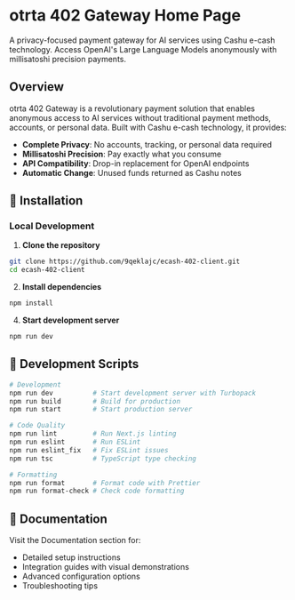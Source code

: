 # otrta 402 Gateway Home Page

A privacy-focused payment gateway for AI services using Cashu e-cash technology. Access OpenAI's Large Language Models anonymously with millisatoshi precision payments.

## Overview

otrta 402 Gateway is a revolutionary payment solution that enables anonymous access to AI services without traditional payment methods, accounts, or personal data. Built with Cashu e-cash technology, it provides:

- **Complete Privacy**: No accounts, tracking, or personal data required
- **Millisatoshi Precision**: Pay exactly what you consume
- **API Compatibility**: Drop-in replacement for OpenAI endpoints
- **Automatic Change**: Unused funds returned as Cashu notes

## 🔧 Installation

### Local Development

1. **Clone the repository**

```bash
git clone https://github.com/9qeklajc/ecash-402-client.git
cd ecash-402-client
```

2. **Install dependencies**

```bash
npm install
```

4. **Start development server**

```bash
npm run dev
```

## 🔧 Development Scripts

```bash
# Development
npm run dev          # Start development server with Turbopack
npm run build        # Build for production
npm run start        # Start production server

# Code Quality
npm run lint         # Run Next.js linting
npm run eslint       # Run ESLint
npm run eslint_fix   # Fix ESLint issues
npm run tsc          # TypeScript type checking

# Formatting
npm run format       # Format code with Prettier
npm run format-check # Check code formatting
```

## 📖 Documentation

Visit the Documentation section for:

- Detailed setup instructions
- Integration guides with visual demonstrations
- Advanced configuration options
- Troubleshooting tips
